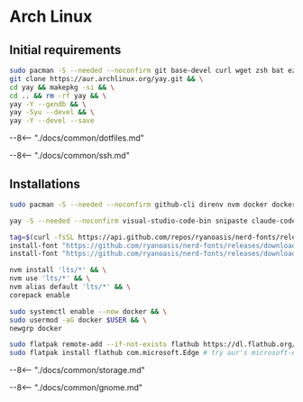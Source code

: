# Arch Linux

## Initial requirements

```sh
sudo pacman -S --needed --noconfirm git base-devel curl wget zsh bat eza micro fzf imagemagick xclip samba ntfs-3g less && \
git clone https://aur.archlinux.org/yay.git && \
cd yay && makepkg -si && \
cd .. && rm -rf yay && \
yay -Y --gendb && \
yay -Syu --devel && \
yay -Y --devel --save
```

--8<-- "./docs/common/dotfiles.md"

--8<-- "./docs/common/ssh.md"

## Installations

```sh title="official repos"
sudo pacman -S --needed --noconfirm github-cli direnv nvm docker docker-compose uv flatpak firefox fastfetch gnome-tweaks gnome-browser-connector gtk-engine-murrine dnsutils jq refind
```

```sh title="AUR"
yay -S --needed --noconfirm visual-studio-code-bin snipaste claude-code opcode-bin gemini-cli-bin openai-codex-bin sublime-text-4 1password 1password-cli upnote-appimage telegram-desktop-bin zapzap
```

```sh title="nerd fonts"
tag=$(curl -fsSL https://api.github.com/repos/ryanoasis/nerd-fonts/releases/latest | jq -r '.tag_name') && \
install-font "https://github.com/ryanoasis/nerd-fonts/releases/download/${tag}/JetBrainsMono.zip" && \
install-font "https://github.com/ryanoasis/nerd-fonts/releases/download/${tag}/IBMPlexMono.zip"
```

```sh title="node"
nvm install 'lts/*' && \
nvm use 'lts/*' && \
nvm alias default 'lts/*' && \
corepack enable
```

```sh title="docker"
sudo systemctl enable --now docker && \
sudo usermod -aG docker $USER && \
newgrp docker
```

```sh title="flatpaks"
sudo flatpak remote-add --if-not-exists flathub https://dl.flathub.org/repo/flathub.flatpakrepo && \
sudo flatpak install flathub com.microsoft.Edge # try aur's microsoft-edge-stable-bin first, if it doesn't break with the theme, use that
```

--8<-- "./docs/common/storage.md"

--8<-- "./docs/common/gnome.md"
